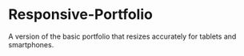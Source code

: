 # Responsive-Portfolio
A version of the basic portfolio that resizes accurately for tablets and smartphones.

